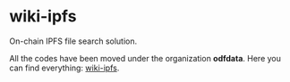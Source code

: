 # wiki-ipfs
On-chain IPFS file search solution.

All the codes have been moved under the organization **odfdata**. Here you can find everything: [wiki-ipfs](https://github.com/odfdata/wiki-ipfs).
